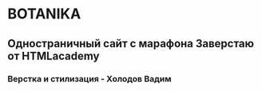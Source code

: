 # BOTANIKA

## Одностраничный сайт с марафона Заверстаю от HTMLacademy

### Верстка и стилизация - Холодов Вадим
